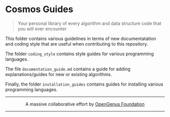 # Cosmos Guides
> Your personal library of every algorithm and data structure code that you will ever encounter

This folder contains various guidelines in terms of new documentatation and coding style that are useful when contributing to this repository.

The folder `coding_style` contains style guides for various programming languages.

The file `documentation_guide.md` contains a guide for adding explanations/guides for new or existing algorithms.

Finally, the folder `installation_guides` contains guides for installing various programming languages.

---

<p align="center">
	A massive collaborative effort by <a href="https://github.com/OpenGenus/cosmos">OpenGenus Foundation</a> 
</p>

---

